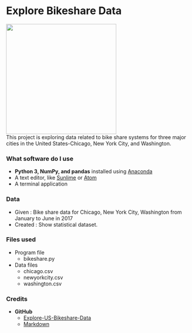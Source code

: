 # Explore Bikeshare Data
<img src="https://imgnews.pstatic.net/image/030/2017/06/13/0002616522_001_20170613165911863.jpg" width="300px">
<br>
This project is exploring data related to bike share systems for three major cities in the United States-Chicago, New York City, and Washington.

### What software do I use
- __Python 3, NumPy, and pandas__ installed using [Anaconda](https://www.anaconda.com/products/individual)
- A text editor, like [Sunlime](https://www.sublimetext.com/3) or [Atom](https://flight-manual.atom.io/getting-started/sections/installing-atom/)
- A terminal application

### Data 
- Given : Bike share data for Chicago, New York City, Washington from January to June in 2017
- Created : Show statistical dataset.
	
### Files used
- Program file
	* bikeshare.py
- Data files
	* chicago.csv
	* newyorkcity.csv
	* washington.csv


### Credits

* __GitHub__  <br>
	* [Explore-US-Bikeshare-Data](https://github.com/khaledimad/Explore-US-Bikeshare-Data)<br>
	* [Markdown](https://guides.github.com/features/mastering-markdown/)


